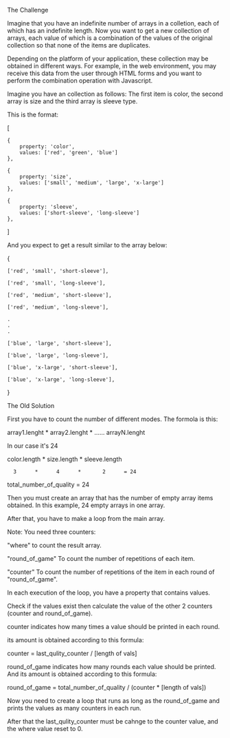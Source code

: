 The Challenge

Imagine that you have an indefinite number of arrays in a colletion, each of which has an indefinite length.
Now you want to get a new collection of arrays, each value of which is a combination of the values of the original collection so that none of the items are duplicates.

Depending on the platform of your application, these collection may be obtained in different ways.
For example, in the web environment, you may receive this data from the user through HTML forms and you want to perform the combination operation with Javascript.

Imagine you have an collection as follows:
The first item is color, the second array is size and the third array is sleeve type.

This is the format:

[
    
    {
        property: 'color',
        values: ['red', 'green', 'blue']
    },

    {
        property: 'size',
        values: ['small', 'medium', 'large', 'x-large']
    },

    {
        property: 'sleeve',
        values: ['short-sleeve', 'long-sleeve']
    },
    
]


And you expect to get a result similar to the array below:

{

    ['red', 'small', 'short-sleeve'],

    ['red', 'small', 'long-sleeve'],

    ['red', 'medium', 'short-sleeve'],

    ['red', 'medium', 'long-sleeve'],

    .
    .
    .

    ['blue', 'large', 'short-sleeve'],

    ['blue', 'large', 'long-sleeve'],

    ['blue', 'x-large', 'short-sleeve'],

    ['blue', 'x-large', 'long-sleeve'],

}


The Old Solution

First you have to count the number of different modes.
The formola is this: 

array1.lenght * array2.lenght * ...... arrayN.lenght

In our case it's 24

color.length * size.length * sleeve.length

      3      *      4      *       2      = 24

total_number_of_quality = 24

Then you must create an array that has the number of empty array items obtained. In this example, 24 empty arrays in one array.

After that, you have to make a loop from the main array.

Note: You need three counters: 

"where" to count the result array.

"round_of_game" To count the number of repetitions of each item.

"counter" To count the number of repetitions of the item in each round of "round_of_game".


In each execution of the loop, you have a property that contains values.

Check if the values exist then calculate the value of the other 2 counters (counter and round_of_game).

counter indicates how many times a value should be printed in each round.

its amount is obtained according to this formula:

counter = last_qulity_counter / [length of vals]

round_of_game indicates how many rounds each value should be printed. And its amount is obtained according to this formula:

round_of_game = total_number_of_quality / (counter * [length of vals])

Now you need to create a loop that runs as long as the round_of_game and prints the values as many counters in each run.

After that the last_qulity_counter must be cahnge to the counter value, and the where value reset to 0.






